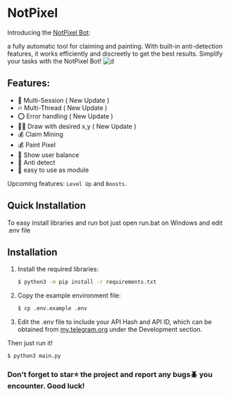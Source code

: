 # NotPixel
Introducing the [NotPixel Bot](https://t.me/notpixel): 

a fully automatic tool for claiming and painting. With built-in anti-detection features, it works efficiently and discreetly to get the best results. Simplify your tasks with the NotPixel Bot!
![d](https://github.com/aDarkDev/NotPixel/blob/3478a347a2783afbe5faff49672c4bead56d9907/shot.png)

## Features:
* 👾 Multi-Session ( New Update )
* 🔥 Multi-Thread  ( New Update )
* ⭕️ Error handling  ( New Update )
* ✍🏻 Draw with desired x,y ( New Update )
* 💰 Claim Mining
* 💰 Paint Pixel
* 💸 Show user balance
* 🤖 Anti detect
* 🐍 easy to use as module

Upcoming features: `Level Up` and `Boosts`.

## Quick Installation

To easy install libraries and run bot just open run.bat on Windows and edit .env file

## Installation

1. Install the required libraries:
   ```bash
   $ python3 -m pip install -r requirements.txt
   ```
2. Copy the example environment file:
   ```bash
   $ cp .env.example .env
   ```
3. Edit the .env file to include your API Hash and API ID, which can be obtained from [my.telegram.org](https://my.telegram.org) under the Development section.

Then just run it!
```bash
$ python3 main.py
```

### Don't forget to star⭐️ the project and report any bugs🪲 you encounter. Good luck!
